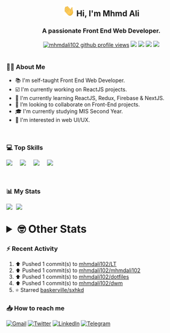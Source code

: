 <h2 align="center"><img src="./Hi.gif" width="30px" height="30px"> Hi, I'm Mhmd Ali</h2>

<h3 align="center">A passionate Front End Web Developer.</h3>

<div align="center">
  <a href="#"><img src="https://komarev.com/ghpvc/?username=mhmdali102&style=for-the-badge&logo=" alt="mhmdali102 github profile views" /></a>
  <a href="https://www.linux.org"><img src="https://img.shields.io/badge/OS-Linux-e06c75?style=for-the-badge&logo=linux" /></a>
	<a href="https://archlinux.org"><img src="https://img.shields.io/badge/DISTRO-Arch-56b6c2?style=for-the-badge&logo=arch-linux" /></a>
	<a href="https://dwm.suckless.org"><img src="https://img.shields.io/badge/WM-DWM-005577?style=for-the-badge&logo=dwm" /></a>
	<a href="https://neovim.io"><img src="https://img.shields.io/badge/IDE-Neovim-98c379?style=for-the-badge&logo=neovim" /></a>
</div>

<br>

### :man_technologist: About Me

- :books: I'm self-taught Front End Web Developer.
- :ballot_box_with_check: I'm currently working on ReactJS projects.
- :dart: I'm currently learning ReactJS, Redux, Firebase & NextJS.
- :eyes: I’m looking to collaborate on Front-End projects.
- :mortar_board: I'm currently studying MIS Second Year.
- :art: I'm interested in web UI/UX.

<br>

### :computer: Top Skills

<div style="display:flex;">
<img width ='36px' src ='https://raw.githubusercontent.com/rahulbanerjee26/githubAboutMeGenerator/main/icons/html.svg' />
<img width ='36px' src ='https://raw.githubusercontent.com/rahulbanerjee26/githubAboutMeGenerator/main/icons/css.svg' />
<img width ='36px' src ='https://raw.githubusercontent.com/rahulbanerjee26/githubAboutMeGenerator/main/icons/javascript.svg' />
<img width ='36px' src ='https://raw.githubusercontent.com/rahulbanerjee26/githubAboutMeGenerator/main/icons/reactjs.svg' />
</div>

<br>
<br>

### :bar_chart: My Stats

<img src="https://github-readme-stats.vercel.app/api?username=mhmdali102&show_icons=true&locale=en" width="49%" /><span style="display:inline-block;width:2%"></span><img src="https://github-readme-streak-stats.herokuapp.com/?user=mhmdali102&" width="49%" />

<br>

<details>
<summary style="font-size: 1.75rem; font-weight: bold;"><strong style="font-size: 1.75rem; font-weight: bold;"> 🤓 Other Stats </strong></summary>
<br>

<!--START_SECTION:waka-->
![Lines of code](https://img.shields.io/badge/From%20Hello%20World%20I%27ve%20Written-263%20Thousand%20lines%20of%20code-blue)

**🐱 My GitHub Data** 

> 🏆 1,009 Contributions in the Year 2022
 > 
> 📦 332.9 kB Used in GitHub's Storage 
 > 
> 💼 Opted to Hire
 > 
> 📜 24 Public Repositories 
 > 
> 🔑 5 Private Repositories  
 > 
**I'm a Night 🦉** 

```text
🌞 Morning    134 commits    ███░░░░░░░░░░░░░░░░░░░░░░   14.42% 
🌆 Daytime    216 commits    █████░░░░░░░░░░░░░░░░░░░░   23.25% 
🌃 Evening    356 commits    █████████░░░░░░░░░░░░░░░░   38.32% 
🌙 Night      223 commits    ██████░░░░░░░░░░░░░░░░░░░   24.0%

```
📅 **I'm Most Productive on Monday** 

```text
Monday       158 commits    ████░░░░░░░░░░░░░░░░░░░░░   17.01% 
Tuesday      144 commits    ████░░░░░░░░░░░░░░░░░░░░░   15.5% 
Wednesday    123 commits    ███░░░░░░░░░░░░░░░░░░░░░░   13.24% 
Thursday     126 commits    ███░░░░░░░░░░░░░░░░░░░░░░   13.56% 
Friday       91 commits     ██░░░░░░░░░░░░░░░░░░░░░░░   9.8% 
Saturday     139 commits    ███░░░░░░░░░░░░░░░░░░░░░░   14.96% 
Sunday       148 commits    ████░░░░░░░░░░░░░░░░░░░░░   15.93%

```


📊 **This Week I Spent My Time On** 

```text
⌚︎ Time Zone: Asia/Beirut

💬 Programming Languages: 
TypeScript               7 hrs 26 mins       ███████████░░░░░░░░░░░░░░   43.74% 
PHP                      2 hrs 12 mins       ███░░░░░░░░░░░░░░░░░░░░░░   12.99% 
Markdown                 1 hr 40 mins        ██░░░░░░░░░░░░░░░░░░░░░░░   9.8% 
Java                     1 hr 24 mins        ██░░░░░░░░░░░░░░░░░░░░░░░   8.28% 
JavaScript               59 mins             █░░░░░░░░░░░░░░░░░░░░░░░░   5.79%

🔥 Editors: 
Neovim                   17 hrs 1 min        █████████████████████████   100.0%

🐱‍💻 Projects: 
canadiansouq.com         8 hrs 15 mins       ████████████░░░░░░░░░░░░░   48.51% 
Unknown Project          2 hrs 43 mins       ████░░░░░░░░░░░░░░░░░░░░░   15.97% 
LT                       1 hr 41 mins        ██░░░░░░░░░░░░░░░░░░░░░░░   9.9% 
java                     1 hr 11 mins        █░░░░░░░░░░░░░░░░░░░░░░░░   6.97% 
dwm                      53 mins             █░░░░░░░░░░░░░░░░░░░░░░░░   5.25%

💻 Operating System: 
Linux                    17 hrs 1 min        █████████████████████████   100.0%

```

**I Mostly Code in JavaScript** 

```text
JavaScript               13 repos            █████████████░░░░░░░░░░░░   54.17% 
Python                   3 repos             ███░░░░░░░░░░░░░░░░░░░░░░   12.5% 
CSS                      2 repos             ██░░░░░░░░░░░░░░░░░░░░░░░   8.33% 
HTML                     1 repo              █░░░░░░░░░░░░░░░░░░░░░░░░   4.17% 
PHP                      1 repo              █░░░░░░░░░░░░░░░░░░░░░░░░   4.17%

```



 Last Updated on 22/11/2022 18:48:12 UTC
<!--END_SECTION:waka-->

</details>

### :zap: Recent Activity

<!--RECENT_ACTIVITY:start-->
1. ⬆️ Pushed 1 commit(s) to [mhmdali102/LT](https://github.com/mhmdali102/LT)
2. ⬆️ Pushed 1 commit(s) to [mhmdali102/mhmdali102](https://github.com/mhmdali102/mhmdali102)
3. ⬆️ Pushed 1 commit(s) to [mhmdali102/dotfiles](https://github.com/mhmdali102/dotfiles)
4. ⬆️ Pushed 1 commit(s) to [mhmdali102/dwm](https://github.com/mhmdali102/dwm)
5. ⭐ Starred [baskerville/sxhkd](https://github.com/baskerville/sxhkd)
<!--RECENT_ACTIVITY:end-->

### :inbox_tray: How to reach me

[![Gmail](https://img.shields.io/badge/Gmail-D14836?style=for-the-badge&logo=gmail&logoColor=white)](mailto:mhmdalihsen102@gmail.com)
[![Twitter](https://img.shields.io/badge/Twitter-1DA1F2?style=for-the-badge&logo=twitter&logoColor=white)](https://twitter.com/MhmdAliHsen)
[![LinkedIn](https://img.shields.io/badge/LinkedIn-0077B5?style=for-the-badge&logo=linkedin&logoColor=white)](https://www.linkedin.com/in/mhmd-ali-hsen-66b0671b7/)
[![Telegram](https://img.shields.io/badge/Telegram-2CA5E0?style=for-the-badge&logo=telegram&logoColor=white&bgColor=black)](https://t.me/mhmdalihsen)
